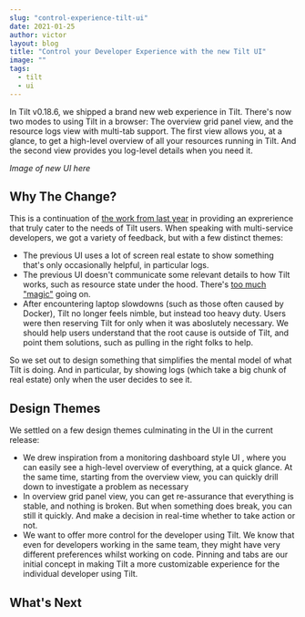 ```yaml
---
slug: "control-experience-tilt-ui"
date: 2021-01-25
author: victor
layout: blog
title: "Control your Developer Experience with the new Tilt UI"
image: ""
tags:
  - tilt
  - ui
---
```


In Tilt v0.18.6, we shipped a brand new web experience in Tilt. There's now two modes to using Tilt in a browser: The overview grid panel view, and the resource logs view with multi-tab support. The first view allows you, at a glance, to get a high-level overview of all your resources running in Tilt. And the second view provides you log-level details when you need it.

_Image of new UI here_

## Why The Change?

This is a continuation of [the work from last year](https://blog.tilt.dev/2020/06/19/the-right-display-for-now.html) in providing an exprerience that truly cater to the needs of Tilt users. When speaking with multi-service developers, we got a variety of feedback, but with a few distinct themes:

- The previous UI uses a lot of screen real estate to show something that's only occasionally helpful, in particular logs.
- The previous UI doesn't communicate some relevant details to how Tilt works, such as resource state under the hood. There's [too much "magic"](https://blog.tilt.dev/2020/11/13/demystified.html) going on.
- After encountering laptop slowdowns (such as those often caused by Docker), Tilt no longer feels nimble, but instead too heavy duty. Users were then reserving Tilt for only when it was aboslutely necessary. We should help users understand that the root cause is outside of Tilt, and point them solutions, such as pulling in the right folks to help.

So we set out to design something that simplifies the mental model of what Tilt is doing. And in particular, by showing logs (which take a big chunk of real estate) only when the user decides to see it.

## Design Themes

We settled on a few design themes culminating in the UI in the current release:

- We drew inspiration from a monitoring dashboard style UI , where you can easily see a high-level overview of everything, at a quick glance. At the same time, starting from the overview view, you can quickly drill down to investigate a problem as necessary
- In overview grid panel view, you can get re-assurance that everything is stable, and nothing is broken. But when something does break, you can still it quickly. And make a decision in real-time whether to take action or not.
- We want to offer more control for the developer using Tilt. We know that even for developers working in the same team, they might have very different preferences whilst working on code. Pinning and tabs are our initial concept in making Tilt a more customizable experience for the individual developer using Tilt.

## What's Next

